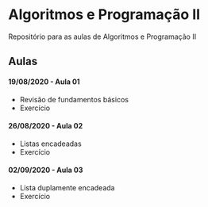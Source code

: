 # Algoritmos e Programação II

Repositório para as aulas de Algoritmos e Programação II


## Aulas

#### 19/08/2020 - Aula 01
 - Revisão de fundamentos básicos
 - Exercício

 #### 26/08/2020 - Aula 02
 - Listas encadeadas
 - Exercício

  #### 02/09/2020 - Aula 03
 - Lista duplamente encadeada
 - Exercício

